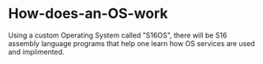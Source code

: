 # How-does-an-OS-work
Using a custom Operating System called "S16OS", there will be S16 assembly language programs that help one learn how OS services are used and implimented.
